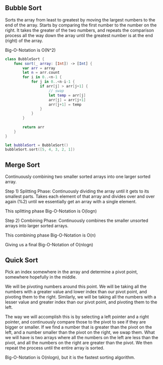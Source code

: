 ## Bubble Sort
Sorts the array from least to greatest by moving the largest numbers to the end of the array. Starts by comparing the first number to the number on the right. It takes the greater of the two numbers, and repeats the comparison process all the way down the array until the greatest number is at the end (right) of the array.

Big-O-Notation is O(N^2)

```swift
class BubbleSort {
    func sort(_ array: [Int]) -> [Int] {
        var arr = array
        let n = arr.count
        for i in 0..<n-1 {
            for j in 0..<n-i-1 {
                if arr[j] > arr[j+1] {
                    // swap
                    let temp = arr[j]
                    arr[j] = arr[j+1]
                    arr[j+1] = temp
                }
            }
        }
        
        return arr
    }
}

let bubbleSort = BubbleSort()
bubbleSort.sort([5, 4, 3, 2, 1])
```
## Merge Sort
Continuously combining two smaller sorted arrays into one larger sorted array.

Step 1) Splitting Phase: Continuously dividing the array until it gets to its smallest parts. Takes each element of that array and divides over and over again (%2) until we essentially get an array with a single element. 

This splitting phase Big-O-Notation is O(logn)

Step 2) Combining Phase: Continuously combines the smaller unsorted arrays into larger sorted arrays.

This combining phase Big-O-Notation is O(n)

Giving us a final Big-O-Notation of O(nlogn)

## Quick Sort
Pick an index somewhere in the array and determine a pivot point, somewhere hopefully in the middle.

We will be pivoting numbers around this point. We will be taking all the numbers with a greater value and lower index than our pivot point, and pivoting them to the right. Similarly, we will be taking all the numbers with a lesser value and greater index than our pivot point, and pivoting them to the left.

The way we will accomplish this is by selecting a left pointer and a right pointer, and continuously compare those to the pivot to see if they are bigger or smaller. If we find a number that is greater than the pivot on the left, and a number smaller than the pivot on the right, we swap them. What we will have is two arrays where all the numbers on the left are less than the pivot, and all the numbers on the right are greater than the pivot. We then repeat the process until the entire array is sorted.

Big-O-Notation is O(nlogn), but it is the fastest sorting algorithm.
